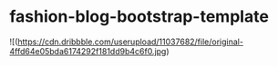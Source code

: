 # fashion-blog-bootstrap-template
![(https://cdn.dribbble.com/userupload/11037682/file/original-4ffd64e05bda6174292f181dd9b4c6f0.jpg)
